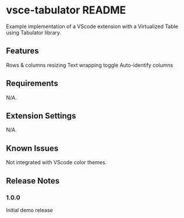 # vsce-tabulator README

Example implementation of a VScode extension with a Virtualized Table using Tabulator library.

## Features

Rows & columns resizing
Text wrapping toggle
Auto-identify columns

## Requirements

N/A.

## Extension Settings

N/A.

## Known Issues

Not integrated with VScode color themes.

## Release Notes

### 1.0.0

Initial demo release

